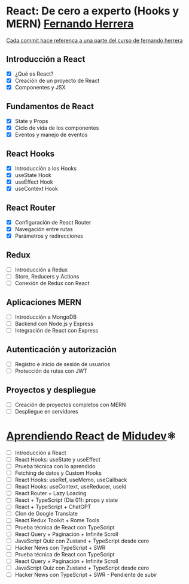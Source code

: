 # React: De cero a experto (Hooks y MERN) [Fernando Herrera](https://github.com/Klerith)

[Cada commit hace referenca a una parte del curso de fernando herrera](https://www.udemy.com/course/react-cero-experto/)

## Introducción a React

- [x] ¿Qué es React?
- [x] Creación de un proyecto de React
- [x] Componentes y JSX

## Fundamentos de React

- [x] State y Props
- [x] Ciclo de vida de los componentes
- [x] Eventos y manejo de eventos

## React Hooks

- [x] Introducción a los Hooks
- [x] useState Hook
- [x] useEffect Hook
- [x] useContext Hook

## React Router

- [x] Configuración de React Router
- [x] Navegación entre rutas
- [x] Parámetros y redirecciones

## Redux

- [ ] Introducción a Redux
- [ ] Store, Reducers y Actions
- [ ] Conexión de Redux con React

## Aplicaciones MERN

- [ ] Introducción a MongoDB
- [ ] Backend con Node.js y Express
- [ ] Integración de React con Express

## Autenticación y autorización

- [ ] Registro e inicio de sesión de usuarios
- [ ] Protección de rutas con JWT

## Proyectos y despliegue

- [ ] Creación de proyectos completos con MERN
- [ ] Despliegue en servidores

# [Aprendiendo React](https://github.com/midudev/aprendiendo-react) de [Midudev](https://github.com/midudev)⚛️

- [ ] Introducción a React
- [ ] React Hooks: useState y useEffect
- [ ] Prueba técnica con lo aprendido
- [ ] Fetching de datos y Custom Hooks
- [ ] React Hooks: useRef, useMemo, useCallback
- [ ] React Hooks: useContext, useReducer, useId
- [ ] React Router + Lazy Loading
- [ ] React + TypeScript (Día 01): props y state
- [ ] React + TypeScript + ChatGPT
- [ ] Clon de Google Translate
- [ ] React Redux Toolkit + Rome Tools
- [ ] Prueba técnica de React con TypeScript
- [ ] React Query + Paginación + Infinite Scroll
- [ ] JavaScript Quiz con Zustand + TypeScript desde cero
- [ ] Hacker News con TypeScript + SWR
- [ ] Prueba técnica de React con TypeScript
- [ ] React Query + Paginación + Infinite Scroll
- [ ] JavaScript Quiz con Zustand + TypeScript desde cero
- [ ] Hacker News con TypeScript + SWR - Pendiente de subir
